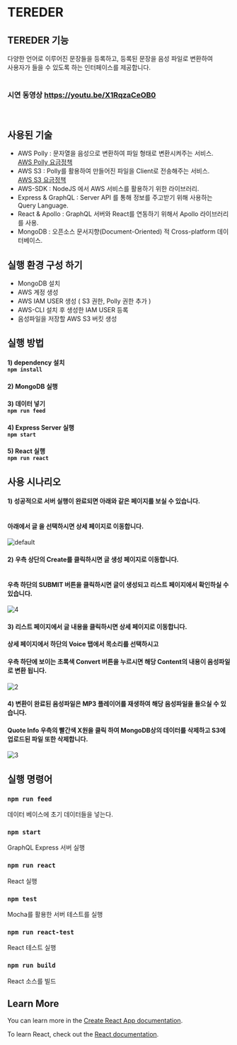 # TEREDER

## TEREDER 기능
다양한 언어로 이루어진 문장들을 등록하고,  등록된 문장을 음성 파일로 변환하여 <br>
사용자가 들을 수 있도록 하는 인터페이스를 제공합니다.   
<br>
### 시연 동영상 https://youtu.be/X1RqzaCeOB0
<br>

## 사용된 기술
 * AWS Polly : 문자열을 음성으로 변환하여 파일 형태로 변환시켜주는 서비스.<br> 
 [AWS Polly 요금정책](https://aws.amazon.com/ko/polly/pricing/)
 * AWS S3 : Polly를 활용하여 만들어진 파일을 Client로 전송해주는 서비스.<br>
 [AWS S3 요금정책](https://aws.amazon.com/ko/s3/pricing/)
 * AWS-SDK : NodeJS 에서 AWS 서비스를 활용하기 위한 라이브러리.
 * Express & GraphQL : Server API 를 통해 정보를 주고받기 위해 사용하는 Query Language.
 * React & Apollo : GraphQL 서버와 React를 연동하기 위해서 Apollo 라이브러리를 사용.
 * MongoDB : 오픈소스 문서지향(Document-Oriented) 적 Cross-platform 데이터베이스.
 
## 실행 환경 구성 하기
* MongoDB 설치
* AWS 계정 생성
* AWS IAM USER 생성 ( S3 권한, Polly 권한 추가 )
* AWS-CLI 설치 후 생성한 IAM USER 등록 
* 음성파일을 저장할 AWS S3 버킷 생성
 
## 실행 방법
#### 1) dependency 설치 <br> `npm install`    
#### 2) MongoDB 실행 <br>    
#### 3) 데이터 넣기 <br> `npm run feed`    
#### 4) Express Server 실행 <br> `npm start`    
#### 5) React 실행 <br> `npm run react`    

## 사용 시나리오
#### 1) 성공적으로 서버 실행이 완료되면 아래와 같은 페이지를 보실 수 있습니다.
#### <br>아래에서 글 을 선택하시면 상세 페이지로 이동합니다.  
![default](https://user-images.githubusercontent.com/21999598/51917824-bd4e6e80-2423-11e9-97b3-562fdaa79ab5.PNG)
#### 2) 우측 상단의 Create를 클릭하시면 글 생성 페이지로 이동합니다.
#### <br> 우측 하단의 SUBMIT 버튼을 클릭하시면 글이 생성되고 리스트 페이지에서 확인하실 수 있습니다.
![4](https://user-images.githubusercontent.com/21999598/51972375-95601900-24be-11e9-8197-fff2c40cff52.PNG)
#### 3) 리스트 페이지에서 글 내용을 클릭하시면 상세 페이지로 이동합니다.<br> 
#### 상세 페이지에서 하단의 Voice 탭에서 목소리를 선택하시고 <br> 
#### 우측 하단에 보이는 초록색 Convert 버튼을 누르시면 해당 Content의 내용이 음성파일로 변환 됩니다.
![2](https://user-images.githubusercontent.com/21999598/51918324-ad835a00-2424-11e9-8bdd-badc97eb715d.PNG)
#### 4) 변환이 완료된 음성파일은 MP3 플레이어를 재생하여 해당 음성파일을 들으실 수 있습니다.<br>
#### Quote Info 우측의 빨간색 X원을 클릭 하여 MongoDB상의 데이터를 삭제하고 S3에 업로드된 파일 또한 삭제합니다.
![3](https://user-images.githubusercontent.com/21999598/51918711-5d58c780-2425-11e9-81b2-891eaa537c7e.PNG)


## 실행 명령어

### `npm run feed`
데이터 베이스에 초기 데이터들을 넣는다.

### `npm start`
GraphQL Express 서버 실행

### `npm run react`
React 실행

### `npm test`
Mocha를 활용한 서버 테스트를 실행

### `npm run react-test`
React 테스트 실행

### `npm run build`
React 소스를 빌드

## Learn More

You can learn more in the [Create React App documentation](https://facebook.github.io/create-react-app/docs/getting-started).

To learn React, check out the [React documentation](https://reactjs.org/).
